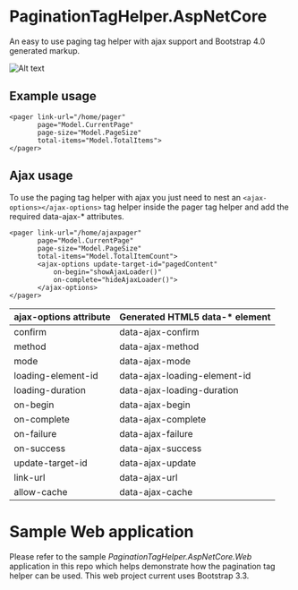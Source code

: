 # PaginationTagHelper.AspNetCore

An easy to use paging tag helper with ajax support and Bootstrap 4.0 generated markup. 

![Alt text](https://user-images.githubusercontent.com/2548239/37115229-74da5bc0-2242-11e8-8684-331891b2d8c2.png "Bootstrap 3 Paging Markup")

Example usage
--------
~~~
<pager link-url="/home/pager"
       page="Model.CurrentPage"
       page-size="Model.PageSize"
       total-items="Model.TotalItems">
</pager>
~~~

Ajax usage
----------
To use the paging tag helper with ajax you just need to nest an `<ajax-options></ajax-options>` tag helper inside the pager tag helper and add the required data-ajax-* attributes. 

~~~
<pager link-url="/home/ajaxpager"
       page="Model.CurrentPage"
       page-size="Model.PageSize"
       total-items="Model.TotalItemCount">
       <ajax-options update-target-id="pagedContent"
           on-begin="showAjaxLoader()"
           on-complete="hideAjaxLoader()">
       </ajax-options>
</pager>
~~~

| ajax-options attribute| Generated HTML5 data-* element
| --------------------  | ------------------------
| confirm	 		          | data-ajax-confirm |
| method		 		        | data-ajax-method |
| mode			 		        | data-ajax-mode |
| loading-element-id    | data-ajax-loading-element-id |
| loading-duration	 	  | data-ajax-loading-duration |
| on-begin				      | data-ajax-begin |
| on-complete		 	      | data-ajax-complete |
| on-failure			      | data-ajax-failure |
| on-success		 	      | data-ajax-success |
| update-target-id	 	  | data-ajax-update |
| link-url				      | data-ajax-url |
| allow-cache			      | data-ajax-cache |


# Sample Web application
Please refer to the sample *PaginationTagHelper.AspNetCore.Web* application in this repo which helps demonstrate how the pagination tag helper can be used. This web project current uses Bootstrap 3.3.
